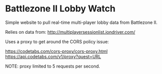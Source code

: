 # Battlezone II Lobby Watch

Simple website to pull real-time multi-player lobby data from Battlezone II.

Relies on data from: http://multiplayersessionlist.iondriver.com/

Uses a proxy to get around the CORS policy issue: 

https://codetabs.com/cors-proxy/cors-proxy.html 
https://api.codetabs.com/v1/proxy?quest=URL

NOTE: proxy limited to 5 requests per second. 